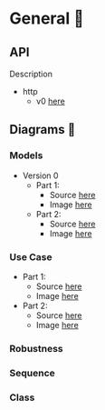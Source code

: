 # General 📃

## API
Description
  - http 
    - v0 [here](./api/http/v0/desc.md)

## Diagrams 🎰

### Models

- Version 0
  - Part 1: 
    - Source [here](./puml_diagrams/domain/v0/models_p1.wsd)
    - Image [here](./out_diagrams/puml_diagrams/domain/v0/models_p1.png)
  - Part 2:
    - Source [here](./puml_diagrams/domain/v0/models_p2.wsd)
    - Image [here](./out_diagrams/puml_diagrams/domain/v0/models_p2.png)

### Use Case 

- Part 1: 
  - Source [here](./puml_diagrams/usecase/uc_p1.wsd)
  - Image [here](./out_diagrams/puml_diagrams/usecase/uc_p1.png)
- Part 2:
  - Source [here](./puml_diagrams/usecase/uc_p2.wsd)
  - Image [here](./out_diagrams/puml_diagrams/usecase/uc_p2.png)
  
### Robustness

### Sequence

### Class